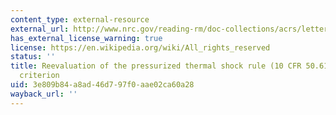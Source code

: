 ```yaml
---
content_type: external-resource
external_url: http://www.nrc.gov/reading-rm/doc-collections/acrs/letters/2002/4891982.html
has_external_license_warning: true
license: https://en.wikipedia.org/wiki/All_rights_reserved
status: ''
title: Reevaluation of the pressurized thermal shock rule (10 CFR 50.61) screening
  criterion
uid: 3e809b84-a8ad-46d7-97f0-aae02ca60a28
wayback_url: ''
---
```

